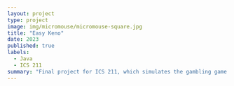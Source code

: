 ```yaml
---
layout: project
type: project
image: img/micromouse/micromouse-square.jpg
title: "Easy Keno"
date: 2023
published: true
labels:
  - Java
  - ICS 211
summary: "Final project for ICS 211, which simulates the gambling game Keno."
---
```



